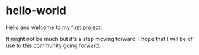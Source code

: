# hello-world

Hello and welcome to my first project!

It might not be much but it's a step moving forward.
I hope that I will be of use to this community going forward.
